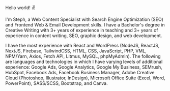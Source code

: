Hello world! :v:

I'm Steph, a Web Content Specialist with Search Engine Optimization (SEO) and Frontend Web & Email Development skills. I have a Bachelor's degree in Creative Writing with 3+ years of experience in teaching and 3+ years of experience in content writing, SEO, graphic design, and web development.

I have the most experience with React and WordPress (NodeJS, ReactJS, NextJS, Firebase, TailwindCSS, HTML, CSS, JavaScript, PHP, VML, NPM/Yarn, Axios, Fetch API, Litmus, MySQL, phpMyAdmin). The following are languages and technologies in which I have varying levels of additional experience: Google Ads, Google Analytics, Google My Business, SEMrush, HubSpot, Facebook Ads, Facebook Business Manager, Adobe Creative Cloud (Photoshop, Illustrator, InDesign), Microsoft Office Suite (Excel, Word, PowerPoint), SASS/SCSS, Bootstrap, and Canva.
